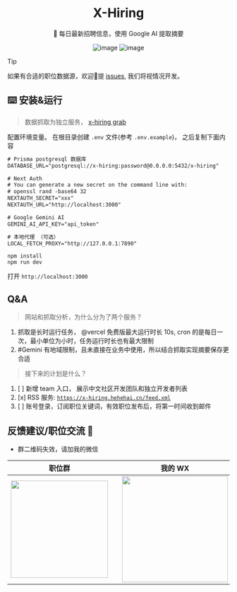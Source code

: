 <div align="center">

<h1>X-Hiring</h1>
🤗 每日最新招聘信息，使用 Google AI 提取摘要
<br/>

![image](https://github.com/hehehai/h-blog/assets/12692552/9853bc8b-9988-4bc4-8075-88c3a35147a2)
![image](https://github.com/hehehai/h-blog/assets/12692552/6d83d836-2134-4c83-bd9b-d51702978bfe)

</div>

> [!TIP]
> 如果有合适的职位数据源，欢迎👏提 [issues](https://github.com/hehehai/x-hiring/issues/new), 我们将视情况开发。

## ⌨️ 安装&运行

> 数据抓取为独立服务， [x-hiring grab](https://github.com/hehehai/x-hiring-grab)

配置环境变量。 在根目录创建 `.env` 文件(参考 `.env.example`)， 之后复制下面内容

```txt
# Prisma postgresql 数据库
DATABASE_URL="postgresql://x-hiring:password@0.0.0.0:5432/x-hiring"

# Next Auth
# You can generate a new secret on the command line with:
# openssl rand -base64 32
NEXTAUTH_SECRET="xxx"
NEXTAUTH_URL="http://localhost:3000"

# Google Gemini AI
GEMINI_AI_API_KEY="api_token"

# 本地代理 （可选）
LOCAL_FETCH_PROXY="http://127.0.0.1:7890"
```

```shell
npm install
npm run dev
```

打开 `http://localhost:3000`

## Q&A

> 网站和抓取分析，为什么分为了两个服务？

1. 抓取是长时运行任务，
@vercel 免费版最大运行时长 10s, cron 的是每日一次，最小单位为小时，任务运行时长也有最大限制
2. #Gemini 有地域限制，且未直接在业务中使用，所以结合抓取实现摘要保存更合适

> 接下来的计划是什么？

1. [ ] 新增 team 入口， 展示中文社区开发团队和独立开发者列表
2. [x] RSS 服务: [`https://x-hiring.hehehai.cn/feed.xml`](https://x-hiring.hehehai.cn/feed.xml)
3. [ ] 账号登录，订阅职位关键词，有效职位发布后，将第一时间收到邮件

## 反馈建议/职位交流 📢

- 群二维码失效，请加我的微信

|                   职位群                    |              |                     我的 WX                    |
|:---------------------------------------:|:------------:|:-------------------------------------------:|
| <img src="https://pub-d9291d6d3a90468cb78bfd59b5ac6e8c.r2.dev/WechatIMG3743.jpg" width="220"> |              | <img src="https://pub-d9291d6d3a90468cb78bfd59b5ac6e8c.r2.dev/me-wx.png" width="240"> |
